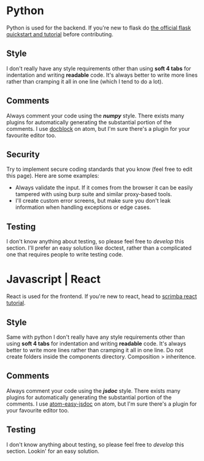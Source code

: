 # Python
Python is used for the backend. If you're new to flask do [the official flask quickstart and tutorial](https://flask.palletsprojects.com/) before contributing.
## Style
I don't really have any style requirements other than using **soft 4 tabs** for indentation and writing **readable** code.
It's always better to write more lines rather than cramping it all in one line (which I tend to do a lot).
## Comments
Always comment your code using the ***numpy*** style. There exists many plugins for automatically generating the substantial portion of the comments. I use [docblock](https://atom.io/packages/docblock-python) on atom, but I'm sure there's a plugin for your favourite editor too.
## Security
Try to implement secure coding standards that you know (feel free to edit this page). Here are some examples:
- Always validate the input. If it comes from the browser it can be easily tampered with using burp suite and similar proxy-based tools.
- I'll create custom error screens, but make sure you don't leak information when handling exceptions or edge cases.

## Testing
I don't know anything about testing, so please feel free to *develop* this section. I'll prefer an easy solution like doctest, rather than a complicated one that requires people 
to write testing code.


# Javascript | React
React is used for the frontend. If you're new to react, head to [scrimba react tutorial](https://scrimba.com/g/glearnreact).

## Style
Same with python
I don't really have any style requirements other than using **soft 4 tabs** for indentation and writing **readable** code.
It's always better to write more lines rather than cramping it all in one line.
Do not create folders inside the components directory. Composition > inheritence.

## Comments
Always comment your code using the ***jsdoc*** style. There exists many plugins for automatically generating the substantial portion of the comments. I use [atom-easy-jsdoc](https://atom.io/packages/atom-easy-jsdoc) on atom, but I'm sure there's a plugin for your favourite editor too.

## Testing
I don't know anything about testing, so please feel free to *develop* this section. Lookin' for an easy solution.
